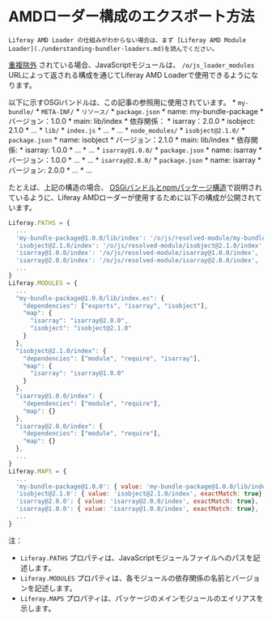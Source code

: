 # AMDローダー構成のエクスポート方法

```{note}
Liferay AMD Loader の仕組みがわからない場合は、まず [Liferay AMD Module Loader](./understanding-bundler-loaders.md)を読んでください。
```

[重複除外](./how-portal-publishes-npm-packages.md#package-de-duplication) されている場合、JavaScriptモジュールは、 `/o/js_loader_modules` URLによって返される構成を通じてLiferay AMD Loaderで使用できるようになります。

以下に示すOSGiバンドルは、この記事の参照用に使用されています。 <!-- TODO: Update the following bullets into an actual dir structure diagram akin to: https://learn.liferay.com/dxp-cloud/latest/en/reference/upgrading-your-dxp-cloud-stack.html#preparing-to-upgrade --> * `my-bundle/`
    * `META-INF/`
        * `リソース/`
            * `package.json`
                * name: my-bundle-package
                * バージョン：1.0.0
                * main: lib/index
                * 依存関係：
                    * isarray：2.0.0
                    * isobject: 2.1.0
                * ...
            * `lib/`
                * `index.js`
                * ...
            * ...
            * `node_modules/`
                * `isobject@2.1.0/`
                    * `package.json`
                        * name: isobject
                        * バージョン：2.1.0
                        * main: lib/index
                        * 依存関係:
                            * isarray: 1.0.0
                        * ...
                    * ...
                * `isarray@1.0.0/`
                    * `package.json`
                        * name: isarray
                        * バージョン：1.0.0
                        * ...
                    * ...
                * `isarray@2.0.0/`
                    * `package.json`
                        * name: isarray
                        * バージョン: 2.0.0
                        * ...
                    * ...

たとえば、上記の構造の場合、 [OSGiバンドルとnpmパッケージ構造](./the-structure-of-osgi-bundles-containing-npm-packages.md)で説明されているように、Liferay AMDローダーが使用するために以下の構成が公開されています。

```javascript
Liferay.PATHS = {
  ...
  'my-bundle-package@1.0.0/lib/index': '/o/js/resolved-module/my-bundle-package@1.0.0/lib/index',
  'isobject@2.1.0/index': '/o/js/resolved-module/isobject@2.1.0/index',
  'isarray@1.0.0/index': '/o/js/resolved-module/isarray@1.0.0/index',
  'isarray@2.0.0/index': '/o/js/resolved-module/isarray@2.0.0/index',
  ...
}
Liferay.MODULES = {
  ...
  "my-bundle-package@1.0.0/lib/index.es": {
    "dependencies": ["exports", "isarray", "isobject"],
    "map": {
      "isarray": "isarray@2.0.0", 
      "isobject": "isobject@2.1.0"
    }
  },
  "isobject@2.1.0/index": {
    "dependencies": ["module", "require", "isarray"],
    "map": {
      "isarray": "isarray@1.0.0"
    }
  },
  "isarray@1.0.0/index": {
    "dependencies": ["module", "require"],
    "map": {}
  },
  "isarray@2.0.0/index": {
    "dependencies": ["module", "require"],
    "map": {}
  },
  ...
}
Liferay.MAPS = {
  ...
  'my-bundle-package@1.0.0': { value: 'my-bundle-package@1.0.0/lib/index', exactMatch: true}
  'isobject@2.1.0': { value: 'isobject@2.1.0/index', exactMatch: true},
  'isarray@2.0.0': { value: 'isarray@2.0.0/index', exactMatch: true},
  'isarray@1.0.0': { value: 'isarray@1.0.0/index', exactMatch: true},
  ...
}
```

注：

* `Liferay.PATHS` プロパティは、JavaScriptモジュールファイルへのパスを記述します。
* `Liferay.MODULES` プロパティは、各モジュールの依存関係の名前とバージョンを記述します。
* `Liferay.MAPS` プロパティは、パッケージのメインモジュールのエイリアスを示します。
